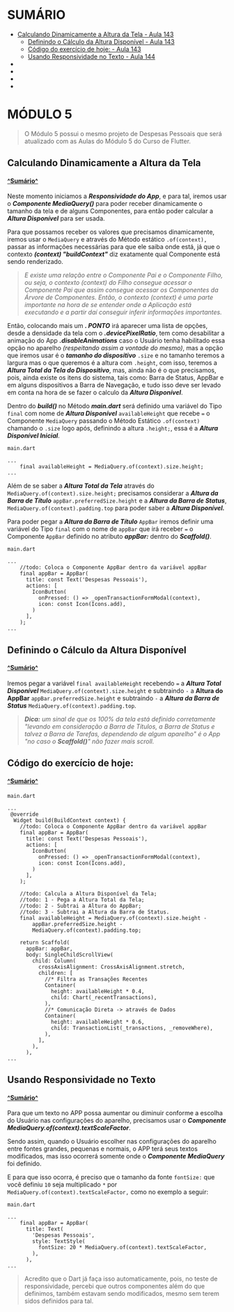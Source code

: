 # SUMÁRIO<a name='sumario'></a>

* [Calculando Dinamicamente a Altura da Tela - Aula 143](#calculando-dinamicamente-altura-tela)
  * [Definindo o Cálculo da Altura Disponível - Aula 143](#definindo-calculo-altura-disponivel)
  * [Código do exercício de hoje: - Aula 143](#codigo-do-exercicio-hoje-aula-143)
  * [Usando Responsividade no Texto - Aula 144](#usando-responsividade-no-texto)
* [](#)
* [](#)
* [](#)
* [](#)


# MÓDULO 5
>O Módulo 5 possui o mesmo projeto de Despesas Pessoais que será atualizado com as Aulas do Módulo 5 do Curso de Flutter.

## Calculando Dinamicamente a Altura da Tela <a name='calculando-dinamicamente-altura-tela'></a>

#### [^Sumário^](#sumario)

Neste momento iniciamos a ***Responsividade do App***, e para tal, iremos usar o ***Componente MediaQuery()*** para poder receber dinamicamente o tamanho da tela e de alguns Componentes, para então poder calcular a ***Altura Disponível*** para ser usada.

Para que possamos receber os valores que precisamos dinamicamente, iremos usar o `MediaQuery` e através do Método estático `.of(context),` passar as informações necessárias para que ele saiba onde está, já que o contexto ***(context) "buildContext"*** diz exatamente qual Componente está sendo renderizado.

>*E existe uma relação entre o Componente Pai e o Componente Filho, ou seja, o contexto (context) do Filho consegue acessar o Componente Pai que assim consegue acessar os Componentes da Árvore de Componentes. Então, o contexto (context) é uma parte importante na hora de se entender onde a Aplicação está executando e a partir daí conseguir inferir informações importantes.*

Então, colocando mais um ***. PONTO*** irá aparecer uma lista de opções, desde a densidade da tela com o ***.devicePixelRatio***, tem como desabilitar a animação do App ***.disableAnimations*** caso o Usuário tenha habilitado essa opção no aparelho *(respeitando assim a vontade do mesmo)*, mas a opção que iremos usar é o ***tamanho do dispositivo*** `.size` e no tamanho teremos a largura mas o que queremos é a altura com `.height`, com isso, teremos a ***Altura Total da Tela do Dispositivo***, mas, ainda não é o que precisamos, pois, ainda existe os itens do sistema, tais como: Barra de Status, AppBar e em alguns dispositivos a Barra de Navegação, e tudo isso deve ser levado em conta na hora de se fazer o calculo da ***Altura Disponível***.

Dentro do ***build()*** no Método ***main.dart*** será definido uma variável do Tipo `final` com nome de ***Altura Disponível*** `availableHeight` que recebe `=` o Componente `MediaQuery` passando o Método Estático `.of(context)` chamando o `.size` logo após, definindo a altura `.height;`, essa é a ***Altura Disponível Inicial***.

```
main.dart
 
...
    final availableHeight = MediaQuery.of(context).size.height;
...
```

Além de se saber a ***Altura Total da Tela*** através do `MediaQuery.of(context).size.height;` precisamos considerar a ***Altura da Barra de Título*** `appBar.preferredSize.height` e a ***Altura da Barra de Status***, `MediaQuery.of(context).padding.top` para poder saber a ***Altura Disponível.***

Para poder pegar a ***Altura da Barra de Título*** `AppBar`  iremos definir uma variável do Tipo `final` com o nome de `appBar` que irá receber `=` o Componente `AppBar` definido no atributo ***appBar:*** dentro do ***Scaffold()***.

```
main.dart
 
...
    //todo: Coloca o Componente AppBar dentro da variável appBar
    final appBar = AppBar(
      title: const Text('Despesas Pessoais'),
      actions: [
        IconButton(
          onPressed: () => _openTransactionFormModal(context),
          icon: const Icon(Icons.add),
        )
      ],
    );
...
```

## Definindo o Cálculo da Altura Disponível <a name='definindo-calculo-altura-disponivel'></a>

#### [^Sumário^](#sumario)

Iremos pegar a variável `final availableHeight` recebendo `=` a ***Altura Total Disponível*** `MediaQuery.of(context).size.height` e subtraindo `-` a **Altura do AppBar** `appBar.preferredSize.height` e subtraindo `-` a ***Altura da Barra de Status*** `MediaQuery.of(context).padding.top`.

>****Dica:*** um sinal de que os 100% da tela está definido corretamente "levando em consideração a Barra de Títulos, a Barra de Status e talvez a Barra de Tarefas, dependendo de algum aparelho" é o App "no caso o ***Scaffold()***" não fazer mais scroll.*

## Código do exercício de hoje: <a name='codigo-do-exercicio-hoje-aula-143'></a>

#### [^Sumário^](#sumario)

```
main.dart 
 
...
 @override
  Widget build(BuildContext context) {
    //todo: Coloca o Componente AppBar dentro da variável appBar
    final appBar = AppBar(
      title: const Text('Despesas Pessoais'),
      actions: [
        IconButton(
          onPressed: () => _openTransactionFormModal(context),
          icon: const Icon(Icons.add),
        )
      ],
    );
 
    //todo: Calcula a Altura Disponível da Tela;
    //todo: 1 - Pega a Altura Total da Tela;
    //todo: 2 - Subtrai a Altura do AppBar;
    //todo: 3 - Subtrai a Altura da Barra de Status.
    final availableHeight = MediaQuery.of(context).size.height -
        appBar.preferredSize.height -
        MediaQuery.of(context).padding.top;
 
    return Scaffold(
      appBar: appBar,
      body: SingleChildScrollView(
        child: Column(
          crossAxisAlignment: CrossAxisAlignment.stretch,
          children: [
            //* Filtra as Transações Recentes
            Container(
              height: availableHeight * 0.4,
              child: Chart(_recentTransactions),
            ),
            //* Comunicação Direta -> através de Dados
            Container(
              height: availableHeight * 0.6,
              child: TransactionList(_transactions, _removeWhere),
            ),
          ],
        ),
      ),
...
```

## Usando Responsividade no Texto <a name='usando-responsividade-no-texto'></a>

#### [^Sumário^](#sumario)

Para que um texto no APP possa aumentar ou diminuir conforme a escolha do Usuário nas configurações do aparelho, precisamos usar o ***Componente MediaQuery.of(context).textScaleFactor***.

Sendo assim, quando o Usuário escolher nas configurações do aparelho entre fontes grandes, pequenas e normais, o APP terá seus textos modificados, mas isso ocorrerá somente onde o ***Componente MediaQuery*** foi definido.

E para que isso ocorra, é preciso que o tamanho da fonte `fontSize:` que você definiu `10` seja multiplicado `*` por `MediaQuery.of(context).textScaleFactor,` como no exemplo a seguir:

```
main.dart
 
...
    final appBar = AppBar(
      title: Text(
        'Despesas Pessoais',
        style: TextStyle(
          fontSize: 20 * MediaQuery.of(context).textScaleFactor,
        ),
      ),
...
```

>Acredito que o Dart já faça isso automaticamente, pois, no teste de responsividade, percebi que outros componentes além do que definimos, também estavam sendo modificados, mesmo sem terem sidos definidos para tal.